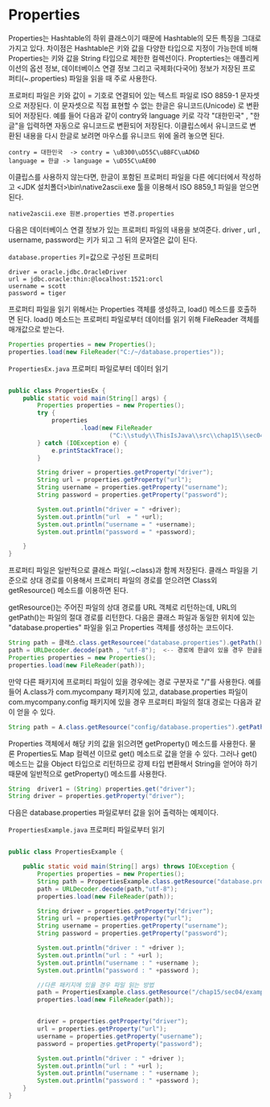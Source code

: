 # Properties

Properties는 Hashtable의 하위 클래스이기 때문에 Hashtable의 모든
특징을  그대로 가지고 있다. 차이점은 Hashtable은 키와 값을 다양한
타입으로 지정이 가능한데 비해 Properties는 키와 값을 String 타입으로
제한한 컬렉션이다. Propterties는 애플리케이션의 옵션 정보, 데이터베이스 연결
정보 그리고 국제화(다국어) 정보가 저장된 프로퍼티(~.properties) 파일을
읽을 때 주로 사용한다.

프로퍼티 파일은 키와 값이 = 기호로 연결되어 있는 텍스트 파일로 ISO 8859-1
문자셋으로 저장된다. 이 문자셋으로 직접 표현할 수 없는 한글은 유니코드(Unicode)
로 변환되어 저장된다. 예를 들어 다음과 같이 contry와 language 키로
각각 "대한민국" , "한글"을 입력하면 자동으로 유니코드로 변환되어 저장된다.
이클립스에서 유니코드로 변환된 내용을 다시 한글로 보려면 마우스를 유니코드
위에 올려 놓으면 된다.


```properties
contry = 대한민국  -> contry = \uB300\uD55C\uBBFC\uAD6D
language = 한글 -> language = \uD55C\uAE00
```

이클립스를 사용하지 않는다면, 한글이 포함된 프로퍼티 파일을 다른 에디터에서
작성하고 <JDK 설치폴더>\bin\native2ascii.exe 툴을 이용해서
ISO 8859_1 파일을 얻으면 된다.

```properties
native2ascii.exe 원본.properties 변경.properties
```

다음은 데이터베이스 연결 정보가 있는 프로퍼티 파일의 내용을 보여준다.
driver , url , username, password는 키가 되고 그 뒤의 문자열은
값이 된다.

`database.properties` 키=값으로 구성된 프로퍼티

```properties
driver = oracle.jdbc.OracleDriver
url = jdbc.oracle:thin:@localhost:1521:orcl
username = scott
password = tiger
```


프로퍼티 파일을 읽기 위해서는 Properties 객체를 생성하고, load() 
메소드를 호출하면 된다. load() 메소드는 프로퍼티 파일로부터 데이터를
읽기 위해 FileReader 객체를 매개값으로 받는다.

```java
Properties properties = new Properties();
properties.load(new FileReader("C:/~/database.properties"));
```

`PropertiesEx.java`  프로퍼티 파일로부터 데이터 읽기

```java

public class PropertiesEx {
    public static void main(String[] args) {
        Properties properties = new Properties();
        try {
            properties
                    .load(new FileReader
                            ("C:\\study\\ThisIsJava\\src\\chap15\\sec04\\exam03_properties/database.properties"));
        } catch (IOException e) {
            e.printStackTrace();
        }

        String driver = properties.getProperty("driver");
        String url = properties.getProperty("url");
        String username = properties.getProperty("username");
        String password = properties.getProperty("password");

        System.out.println("driver = " +driver);
        System.out.println("url  = " +url);
        System.out.println("username = " +username);
        System.out.println("password = " +password);

    }
}
```


프로퍼티 파일은 일반적으로 클래스 파일(.~class)과 함께 저장된다.
클래스 파일을 기준으로 상대 경로를 이용해서 프로퍼티 파일의 경로를 얻으려면
Class외 getResource() 메소드를 이용하면 된다.

getResource()는 주어진 파일의 상대 경로를 URL 객체로 리턴하는데,
URL의 getPath()는 파일의 절대 경로를 리턴한다. 다음은 클래스 파일과
동일한 위치에 있는 "database.properties" 파일을 읽고 
Properties 객체를 생성하는 코드이다.

```java
String path = 클래스.class.getResourcee("database.properties").getPath();
path = URLDecoder.decode(path , "utf-8");  <-- 경로에 한글이 있을 경우 한글을 복원
Properties properties = new Properties();
properties.load(new FileReader(path));
```

만약 다른 패키지에 프로퍼티 파일이 있을 경우에는 경로 구분자로 
"/"를 사용한다. 예를 들어 A.class가 com.mycompany 패키지에 있고,
database.properties 파일이 com.mycompany.config 패키지에 있을 경우
프로퍼티 파일의 절대 경로는 다음과 같이 얻을 수 있다.

```java
String path = A.class.getResource("config/database.properties").getPath();
```

Properties 객체에서 해당 키의 값을 읽으려면 getProperty() 메소드를 사용한다.
물론 Properties도 Map 컬렉션 이므로 get() 메소드로 값을 얻을 수 있다.
그러나 get() 메소드는 값을 Object 타입으로 리턴하므로 강제 타입 변환해서
String을 얻어야 하기 때문에 일반적으로 getProperty() 메소드를 사용한다.

```java
String  driver1 = (String) properties.get("driver");
String driver = properties.getProperty("driver");
```

다음은 database.properties 파일로부터 값을 읽어 출력하는 예제이다.

`PropertiesExample.java` 프로퍼티 파일로부터 읽기

```java

public class PropertiesExample {

    public static void main(String[] args) throws IOException {
        Properties properties = new Properties();
        String path = PropertiesExample.class.getResource("database.properties").getPath();
        path = URLDecoder.decode(path,"utf-8");
        properties.load(new FileReader(path));

        String driver = properties.getProperty("driver");
        String url = properties.getProperty("url");
        String username = properties.getProperty("username");
        String password = properties.getProperty("password");

        System.out.println("driver : " +driver );
        System.out.println("url : " +url );
        System.out.println("username : " +username );
        System.out.println("password : " +password );

        //다른 패키지에 있을 경우 파일 읽는 방법
        path = PropertiesExample.class.getResource("/chap15/sec04/example/database.properties").getPath();
        properties.load(new FileReader(path));


        driver = properties.getProperty("driver");
        url = properties.getProperty("url");
        username = properties.getProperty("username");
        password = properties.getProperty("password");

        System.out.println("driver : " +driver );
        System.out.println("url : " +url );
        System.out.println("username : " +username );
        System.out.println("password : " +password );
    }
}
```